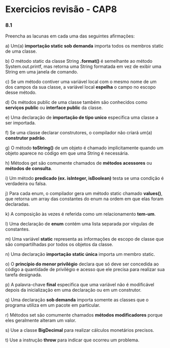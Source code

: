 # Exercicios revisão - CAP8
### 8.1
Preencha as lacunas em cada uma das seguintes afirmações:

a) Um(a) **importação static sob demanda** importa todos os membros static de uma classe.

b) O método static da classe String **.format()** é semelhante ao método System.out.printf, mas retorna uma String formatada em vez de exibir uma String em uma janela de comando.

c) Se um método contiver uma variável local com o mesmo nome de um dos campos da sua classe, a variável local **espelha** o campo no escopo desse método.

d) Os métodos public de uma classe também são conhecidos como **serviços public** ou **interface public** da classe.

e) Uma declaração de **importação de tipo unico** especifica uma classe a ser importada.

f) Se uma classe declarar construtores, o compilador não criará um(a) **construtor padrão**.

g) O método **toString()** de um objeto é chamado implicitamente quando um objeto aparece no código em que uma String é necessária.

h) Métodos get são comumente chamados de **métodos acessores** ou **métodos de consulta**.

i) Um método **predicado (ex. isInteger, isBoolean)** testa se uma condição é verdadeira ou falsa.

j) Para cada enum, o compilador gera um método static chamado **values()**, que retorna um array das constantes do enum na ordem em que elas foram declaradas.

k) A composição às vezes é referida como um relacionamento **tem-um**.

l) Uma declaração de **enum** contém uma lista separada por vírgulas de constantes.

m) Uma variável **static** representa as informações de escopo de classe que são compartilhadas por todos os objetos da classe.

n) Uma declaração **importação static única** importa um membro static.

o) O **princípio do menor privilégio** declara que só deve ser concedida ao código a quantidade de privilégio e acesso que ele precisa para realizar sua tarefa designada.

p) A palavra-chave **final** especifica que uma variável não é modificável depois da inicialização em uma declaração ou em um construtor.

q) Uma declaração **sob demanda** importa somente as classes que o programa utiliza em um pacote em particular.

r) Métodos set são comumente chamados **métodos modificadores** porque eles geralmente alteram um valor.

s) Use a classe **BigDecimal** para realizar cálculos monetários precisos.

t) Use a instrução **throw** para indicar que ocorreu um problema.